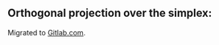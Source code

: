 ## Orthogonal projection over the simplex:

Migrated to [Gitlab.com](https://gitlab.com/1a7r0ch3/proj-simplex).  

